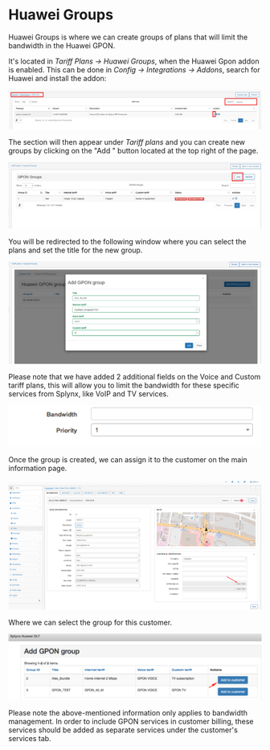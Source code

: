 Huawei Groups
=============

Huawei Groups is where we can create groups of plans that will limit the bandwidth in the Huawei GPON.

It's located in _Tariff Plans → Huawei Groups_, when the Huawei Gpon addon is enabled. This can be done in _Config → Integrations → Addons_, search for Huawei and install the addon:

![huawei addon](huawei_addons.png)

The section will then appear under _Tariff plans_ and you can create new groups by clicking on the "Add " button located at the top right of the page.

![huawei1](huawei1.png)

You will be redirected to the following window where you can select the plans and set the title for the new group.

![huawei2.png](huawei2.png)

Please note that we have added 2 additional fields on the Voice and Custom tariff plans, this will allow you to limit the bandwidth for these specific services from Splynx, like VoIP and TV services.

![image2018-4-25_16-56-30.png](image2018-4-25_16-56-30.png)

Once the group is created, we can assign it to the customer on the main information page.

![huawei3.png](huawei3.png)

Where we can select the group for this customer.

![image2018-4-25_17-14-51.png](image2018-4-25_17-14-51.png)

Please note the above-mentioned information only applies to bandwidth management. In order to include GPON services in customer billing, these services should be added as separate services under the customer's services tab.
